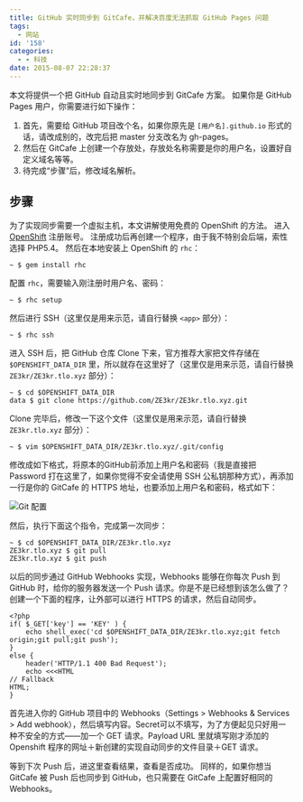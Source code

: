 ```yaml
---
title: GitHub 实时同步到 GitCafe，并解决百度无法抓取 GitHub Pages 问题
tags:
  - 网站
id: '158'
categories:
  - - 科技
date: 2015-08-07 22:28:37
---
```


本文将提供一个把 GitHub 自动且实时地同步到 GitCafe 方案。 如果你是 GitHub Pages 用户，你需要进行如下操作：

1.  首先，需要给 GitHub 项目改个名，如果你原先是 `[用户名].github.io` 形式的话，请改成别的，改完后把 master 分支改名为 gh-pages。
2.  然后在 GitCafe 上创建一个存放处，存放处名称需要是你的用户名，设置好自定义域名等等。
3.  待完成“步骤”后，修改域名解析。
<!-- more -->

## 步骤

为了实现同步需要一个虚拟主机，本文讲解使用免费的 OpenShift 的方法。 进入 [OpenShift](https://www.openshift.com) 注册账号。 注册成功后再创建一个程序，由于我不特别会后端，索性选择 PHP5.4。 然后在本地安装上 OpenShift 的 `rhc`：

```
~ $ gem install rhc
```

配置 `rhc`，需要输入刚注册时用户名、密码：

```
~ $ rhc setup
```

然后进行 SSH（这里仅是用来示范，请自行替换 `<app>` 部分）：

```
~ $ rhc ssh
```

进入 SSH 后，把 GitHub 仓库 Clone 下来，官方推荐大家把文件存储在 `$OPENSHIFT_DATA_DIR` 里，所以就存在这里好了（这里仅是用来示范，请自行替换 `ZE3kr/ZE3kr.tlo.xyz` 部分）：

```
~ $ cd $OPENSHIFT_DATA_DIR
data $ git clone https://github.com/ZE3kr/ZE3kr.tlo.xyz.git
```

Clone 完毕后，修改一下这个文件（这里仅是用来示范，请自行替换 `ZE3kr.tlo.xyz` 部分）：

```
~ $ vim $OPENSHIFT_DATA_DIR/ZE3kr.tlo.xyz/.git/config
```

修改成如下格式，将原本的GitHub前添加上用户名和密码（我是直接把 Password 打在这里了，如果你觉得不安全请使用 SSH 公私钥那种方式），再添加一行是你的 GitCafe 的 HTTPS 地址，也要添加上用户名和密码，格式如下：

![Git 配置](/images/2015/sync1.png)

然后，执行下面这个指令，完成第一次同步：

```
~ $ cd $OPENSHIFT_DATA_DIR/ZE3kr.tlo.xyz
ZE3kr.tlo.xyz $ git pull
ZE3kr.tlo.xyz $ git push
```

以后的同步通过 GitHub Webhooks 实现，Webhooks 能够在你每次 Push 到 GitHub 时，给你的服务器发送一个 Push 请求。你是不是已经想到该怎么做了？ 创建一个下面的程序，让外部可以进行 HTTPS 的请求，然后自动同步。

```
<?php
if( $_GET['key'] == 'KEY' ) {
    echo shell_exec('cd $OPENSHIFT_DATA_DIR/ZE3kr.tlo.xyz;git fetch origin;git pull;git push');
}
else {
    header('HTTP/1.1 400 Bad Request');
    echo <<<HTML
// Fallback
HTML;
}
```

首先进入你的 GitHub 项目中的 Webhooks（Settings > Webhooks & Services > Add webhook），然后填写内容。Secret可以不填写，为了方便起见只好用一种不安全的方式——加一个 GET 请求。Payload URL 里就填写刚才添加的 Openshift 程序的网址＋新创建的实现自动同步的文件目录＋GET 请求。

等到下次 Push 后，进这里查看结果，查看是否成功。 同样的，如果你想当 GitCafe 被 Push 后也同步到 GitHub，也只需要在 GitCafe 上配置好相同的 Webhooks。
